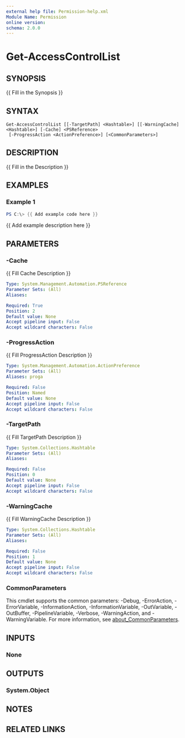 ```yaml
---
external help file: Permission-help.xml
Module Name: Permission
online version:
schema: 2.0.0
---
```


# Get-AccessControlList

## SYNOPSIS
{{ Fill in the Synopsis }}

## SYNTAX

```
Get-AccessControlList [[-TargetPath] <Hashtable>] [[-WarningCache] <Hashtable>] [-Cache] <PSReference>
 [-ProgressAction <ActionPreference>] [<CommonParameters>]
```

## DESCRIPTION
{{ Fill in the Description }}

## EXAMPLES

### Example 1
```powershell
PS C:\> {{ Add example code here }}
```

{{ Add example description here }}

## PARAMETERS

### -Cache
{{ Fill Cache Description }}

```yaml
Type: System.Management.Automation.PSReference
Parameter Sets: (All)
Aliases:

Required: True
Position: 2
Default value: None
Accept pipeline input: False
Accept wildcard characters: False
```

### -ProgressAction
{{ Fill ProgressAction Description }}

```yaml
Type: System.Management.Automation.ActionPreference
Parameter Sets: (All)
Aliases: proga

Required: False
Position: Named
Default value: None
Accept pipeline input: False
Accept wildcard characters: False
```

### -TargetPath
{{ Fill TargetPath Description }}

```yaml
Type: System.Collections.Hashtable
Parameter Sets: (All)
Aliases:

Required: False
Position: 0
Default value: None
Accept pipeline input: False
Accept wildcard characters: False
```

### -WarningCache
{{ Fill WarningCache Description }}

```yaml
Type: System.Collections.Hashtable
Parameter Sets: (All)
Aliases:

Required: False
Position: 1
Default value: None
Accept pipeline input: False
Accept wildcard characters: False
```

### CommonParameters
This cmdlet supports the common parameters: -Debug, -ErrorAction, -ErrorVariable, -InformationAction, -InformationVariable, -OutVariable, -OutBuffer, -PipelineVariable, -Verbose, -WarningAction, and -WarningVariable. For more information, see [about_CommonParameters](http://go.microsoft.com/fwlink/?LinkID=113216).

## INPUTS

### None

## OUTPUTS

### System.Object
## NOTES

## RELATED LINKS
